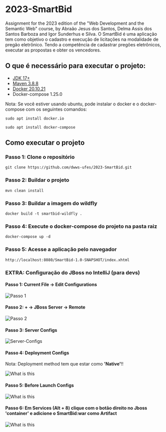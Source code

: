 # 2023-SmartBid
Assignment for the 2023 edition of the "Web Development and the Semantic Web" course, by Abraão Jesus dos Santos, Delma Assis dos Santos Barboza and Igor Sunderhus e Silva.
O SmartBid é uma aplicação tem como objetivo o cadastro e execução de licitações na modalidade de pregão eletrônico. Tendo a competência de cadastrar pregões eletrônicos, executar as propostas e obter os vencedores.

## O que é necessário para executar o projeto:

- [JDK 17+](https://www.oracle.com/br/java/technologies/downloads/#java17)
- [Maven 3.8.8](https://maven.apache.org/download.cgi)
- [Docker 20.10.21](https://docs.docker.com/get-docker/)
- Docker-compose 1.25.0


Nota: Se você estiver usando ubuntu, pode instalar o docker e o docker-compose com os seguintes comandos:

```sudo apt install docker.io```

```sudo apt install docker-compose```

## Como executar o projeto

### Passo 1: Clone o repositório

```git clone https://github.com/dwws-ufes/2023-SmartBid.git```

### Passo 2: Buildar o projeto

```mvn clean install```

### Passo 3: Buildar a imagem do wildfly

```docker build -t smartbid-wildfly .```

### Passo 4: Execute o docker-compose do projeto na pasta raiz

```docker-compose up -d```

### Passo 5: Acesse a aplicação pelo navegador

```http://localhost:8080/SmartBid-1.0-SNAPSHOT/index.xhtml```

### EXTRA: Configuração do JBoss no IntelliJ (para devs)

#### Passo 1: Current File -> Edit Configurations

![Passo 1](pics/passo1.png)

#### Passo 2: + -> JBoss Server -> Remote

![Passo 2](pics/passo2.png)

#### Passo 3: Server Configs

![Server-Configs](pics/server-config.png)

#### Passo 4: Deployment Configs

Nota: Deployment method tem que estar como **'Native'**!!

![What is this](pics/deployment-config.png)

#### Passo 5: Before Launch Configs

![What is this](pics/before-launch-config.png)

#### Passo 6: Em Services (Alt + 8) clique com o botão direito no Jboss 'container' e adicione o SmartBid:war como Artifact

![What is this](pics/artifacts.png)

